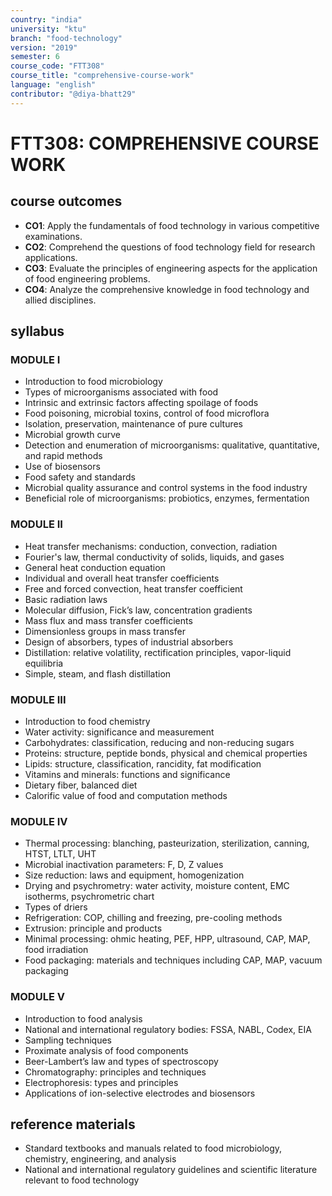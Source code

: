 ```yaml
---
country: "india"
university: "ktu"
branch: "food-technology"
version: "2019"
semester: 6
course_code: "FTT308"
course_title: "comprehensive-course-work"
language: "english"
contributor: "@diya-bhatt29"
---
```


# FTT308: COMPREHENSIVE COURSE WORK

## course outcomes

- **CO1**: Apply the fundamentals of food technology in various competitive examinations.  
- **CO2**: Comprehend the questions of food technology field for research applications.  
- **CO3**: Evaluate the principles of engineering aspects for the application of food engineering problems.  
- **CO4**: Analyze the comprehensive knowledge in food technology and allied disciplines.  

## syllabus

### MODULE I

- Introduction to food microbiology  
- Types of microorganisms associated with food  
- Intrinsic and extrinsic factors affecting spoilage of foods  
- Food poisoning, microbial toxins, control of food microflora  
- Isolation, preservation, maintenance of pure cultures  
- Microbial growth curve  
- Detection and enumeration of microorganisms: qualitative, quantitative, and rapid methods  
- Use of biosensors  
- Food safety and standards  
- Microbial quality assurance and control systems in the food industry  
- Beneficial role of microorganisms: probiotics, enzymes, fermentation  

### MODULE II

- Heat transfer mechanisms: conduction, convection, radiation  
- Fourier's law, thermal conductivity of solids, liquids, and gases  
- General heat conduction equation  
- Individual and overall heat transfer coefficients  
- Free and forced convection, heat transfer coefficient  
- Basic radiation laws  
- Molecular diffusion, Fick’s law, concentration gradients  
- Mass flux and mass transfer coefficients  
- Dimensionless groups in mass transfer  
- Design of absorbers, types of industrial absorbers  
- Distillation: relative volatility, rectification principles, vapor-liquid equilibria  
- Simple, steam, and flash distillation  

### MODULE III

- Introduction to food chemistry  
- Water activity: significance and measurement  
- Carbohydrates: classification, reducing and non-reducing sugars  
- Proteins: structure, peptide bonds, physical and chemical properties  
- Lipids: structure, classification, rancidity, fat modification  
- Vitamins and minerals: functions and significance  
- Dietary fiber, balanced diet  
- Calorific value of food and computation methods  

### MODULE IV

- Thermal processing: blanching, pasteurization, sterilization, canning, HTST, LTLT, UHT  
- Microbial inactivation parameters: F, D, Z values  
- Size reduction: laws and equipment, homogenization  
- Drying and psychrometry: water activity, moisture content, EMC isotherms, psychrometric chart  
- Types of driers  
- Refrigeration: COP, chilling and freezing, pre-cooling methods  
- Extrusion: principle and products  
- Minimal processing: ohmic heating, PEF, HPP, ultrasound, CAP, MAP, food irradiation  
- Food packaging: materials and techniques including CAP, MAP, vacuum packaging  

### MODULE V

- Introduction to food analysis  
- National and international regulatory bodies: FSSA, NABL, Codex, EIA  
- Sampling techniques  
- Proximate analysis of food components  
- Beer-Lambert’s law and types of spectroscopy  
- Chromatography: principles and techniques  
- Electrophoresis: types and principles  
- Applications of ion-selective electrodes and biosensors  

## reference materials

- Standard textbooks and manuals related to food microbiology, chemistry, engineering, and analysis  
- National and international regulatory guidelines and scientific literature relevant to food technology  
